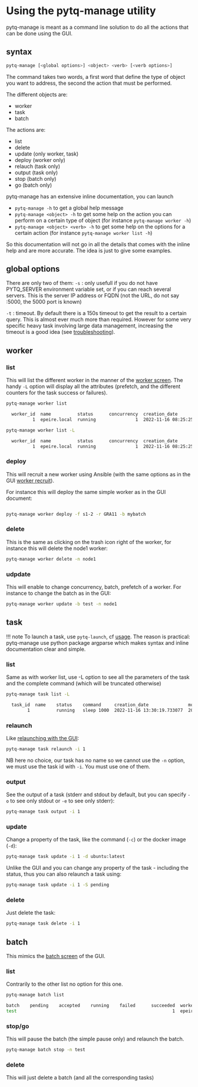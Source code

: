# Using the pytq-manage utility

pytq-manage is meant as a command line solution to do all the actions that can be done using the GUI. 

## syntax

```bash
pytq-manage [<global options>] <object> <verb> [<verb options>]
```

The command takes two words, a first word that define the type of object you want to address, the second the action that must be performed. 

The different objects are:

- worker
- task
- batch

The actions are:

- list
- delete
- update (only worker, task)
- deploy (worker only)
- relauch (task only)
- output (task only)
- stop (batch only)
- go (batch only)
 

pytq-manage has an extensive inline documentation, you can launch 

- `pytq-manage -h` to get a global help message
- `pytq-manage <object> -h` to get some help on the action you can perform on a certain type of object (for instance `pytq-manage worker -h`)
- `pytq-manage <object> <verb> -h` to get some help on the options for a certain action (for instance `pytq-manage worker list -h`)

So this documentation will not go in all the details that comes with the inline help and are more accurate. The idea is just to give some examples.

## global options

There are only two of them:
`-s`
: only usefull if you do not have PYTQ_SERVER environment variable set, or if you can reach several servers. This is the server IP address or FQDN (not the URL, do not say :5000, the 5000 port is known)

`-t`
: timeout. By default there is a 150s timeout to get the result to a certain query. This is almost ever much more than required. However for some very specific heavy task involving large data management, increasing the timeout is a good idea (see [troubleshooting](troubleshoot.md#big-outputs)).

## worker

### list 

This will list the different worker in the manner of the [worker screen](gui.md#worker-screen-httpui). The handy `-L` option will display all the attributes (prefetch, and the different counters for the task success or failures).

```bash
pytq-manage worker list   

  worker_id  name          status      concurrency  creation_date               last_contact_date           batch
          1  epeire.local  running               1  2022-11-16 08:25:25.747354  2022-11-16 08:28:14.738917  Default
```

```bash
pytq-manage worker list -L

  worker_id  name          status      concurrency  creation_date               last_contact_date           batch      prefetch  assigned    accepted    running    failed    succeeded
          1  epeire.local  running               1  2022-11-16 08:25:25.747354  2022-11-16 08:27:42.418281  Default           0
```

### deploy

This will recruit a new worker using Ansible (with the same options as in the GUI [worker recruit](gui.md#recruiting)).

For instance this will deploy the same simple worker as in the GUI document:
```bash

pytq-manage worker deploy -f s1-2 -r GRA11 -b mybatch
```

### delete

This is the same as clicking on the trash icon right of the worker, for instance this will delete the node1 worker:
```bash
pytq-manage worker delete -n node1
```

### udpdate

This will enable to change concurrency, batch, prefetch of a worker. For instance to change the batch as in the GUI:
```bash
pytq-manage worker update -b test -n node1
```

## task

!!! note
    To launch a task, use `pytq-launch`, cf [usage](usage.md#queuing-a-task). The reason is practical: pytq-manage use python package argparse which makes syntax and inline documentation clear and simple. 
### list

Same as with worker list, use -L option to see all the parameters of the task and the complete command (which will be truncated otherwise)
```bash
pytq-manage task list -L      

  task_id  name    status    command     creation_date               modification_date           batch    container    container_options    input    output    resource
        1          running   sleep 1000  2022-11-16 13:30:19.733077  2022-11-16 13:30:24.114657  test
```

### relaunch

Like [relaunching with the GUI](gui.md#task-screen-httpuitask):

```bash
pytq-manage task relaunch -i 1
```
NB here no choice, our task has no name so we cannot use the `-n` option, we must use the task id with `-i`. You must use one of them.


### output

See the output of a task (stderr and stdout by default, but you can specify `-o` to see only stdout or `-e` to see only stderr):

```bash
pytq-manage task output -i 1
```

### update

Change a property of the task, like the command (`-c`) or the docker image (`-d`):

```bash
pytq-manage task update -i 1 -d ubuntu:latest
```

Unlike the GUI and you can change any property of the task - including the status, thus you can also relaunch a task using:
```bash
pytq-manage task update -i 1 -S pending
```


### delete

Just delete the task:

```bash
pytq-manage task delete -i 1
```


## batch

This mimics the [batch screen](gui.md#batch-screen-httpuibatch) of the GUI.
### list

Contrarily to the other list no option for this one.

```bash
pytq-manage batch list

batch    pending    accepted    running    failed      succeeded  workers
test                                                           1  epeire.local
```

### stop/go

This will pause the batch (the simple pause only) and relaunch the batch.

```bash
pytq-manage batch stop -n test
```

### delete

This will just delete a batch (and all the corresponding tasks)

